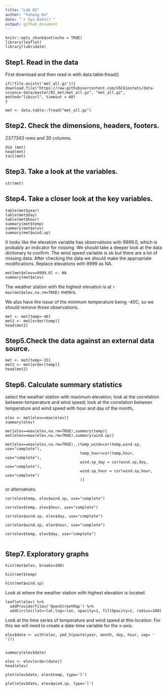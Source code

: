 ```yaml
---
title: "Lab 03"
author: "Yuhong Hu"
date: "`r Sys.Date()`"
output: github_document
---
```


```{r setup, include=FALSE}
knitr::opts_chunk$set(echo = TRUE)
library(leaflet)
library(lubridate)
```

## Step1. Read in the data
First download and then read in with data.table:fread()
```{r}
if(!file.exists('met_all.gz')){
download.file("https://raw.githubusercontent.com/USCbiostats/data-science-data/master/02_met/met_all.gz", "met_all.gz", method="libcurl", timeout = 60)
}

met <- data.table::fread("met_all.gz")
```

## Step2. Check the dimensions, headers, footers. 
2377343 rows and 30 columns.
```{r}
dim (met)
head(met)
tail(met)

```

## Step3. Take a look at the variables.
```{r}
str(met)
```

## Step4. Take a closer look at the key variables.
```{r}
table(met$year)
table(met$day)
table(met$hour)
summary(met$temp)
summary(met$elev)
summary(met$wind.sp)
```


It looks like the elevation variable has observations with 9999.0, which is probably an indicator for missing. We should take a deeper look at the data dictionary to confirm. The wind speed variable is ok but there are a lot of missing data. After checking the data we should make the appropriate modifications. Replace elevations with 9999 as NA.

```{r}
met[met$elev==9999.0] <- NA
summary(met$elev)
```

The weather station with the highest elevation is at `r max(met$elev,na.rm=TRUE)` meters.

We also have the issue of the minimum temperature being -40C, so we should remove those observations.

```{r}
met <- met[temp>-40]
met2 <- met[order(temp)]
head(met2)
```
## Step5.Check the data against an external data source.
```{r}
met <- met[temp>-15]
met2 <- met[order(temp)]
head(met2)
```

## Step6. Calculate summary statistics
select the weather station with maximum elevation; look at the correlation between temperature and wind speed; look at the correlation between temperature and wind speed with hour and day of the month。
```{r}
elev <- met[elev==max(elev)]
summary(elev)

met[elev==max(elev,na.rm=TRUE),summary(temp)]
met[elev==max(elev,na.rm=TRUE),summary(wind.sp)]

met[elev==max(elev,na.rm=TRUE),.(temp_wind=cor(temp,wind.sp, use="complete"),
                                 temp_hour=cor(temp,hour, use="complete"),
                                 wind.sp_day = cor(wind.sp,day, use="complete"),
                                 wind.sp_hour = cor(wind.sp,hour, use="complete")
                                 )]
```

or alternatives.
```{r}
cor(elev$temp, elev$wind.sp, use="complete")

cor(elev$temp, elev$hour, use="complete")

cor(elev$wind.sp, elev$day, use="complete")

cor(elev$wind.sp, elev$hour, use="complete")

cor(elev$temp, elev$day, use="complete")


```

## Step7. Exploratory graphs
```{r}
hist(met$elev, breaks=100)

hist(met$temp)

hist(met$wind.sp)
```

Look at where the weather station with highest elevation is located.
```{r}
leaflet(elev) %>%
  addProviderTiles('OpenStreetMap') %>% 
  addCircles(lat=~lat,lng=~lon, opacity=1, fillOpacity=1, radius=100)
```

Look at the time series of temperature and wind speed at this location. For this we will need to create a date-time variable for the x-axis.
```{r}
elev$date <- with(elev, ymd_h(paste(year, month, day, hour, sep= ' ')))


summary(elev$date)

elev <- elev[order(date)]
head(elev)

plot(elev$date, elev$temp, type='l')

plot(elev$date, elev$wind.sp, type='l')
```

